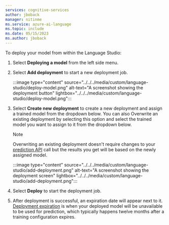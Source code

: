 ```yaml
---
services: cognitive-services
author: jboback
manager: nitinme
ms.service: azure-ai-language
ms.topic: include
ms.date: 05/15/2023
ms.author: jboback
---
```


To deploy your model from within the Language Studio:

1. Select **Deploying a model** from the left side menu.

2. Select **Add deployment** to start a new deployment job.

    :::image type="content" source="../../../media/custom/language-studio/deploy-model.png" alt-text="A screenshot showing the deployment button" lightbox="../../../media/custom/language-studio/deploy-model.png":::

3. Select **Create new deployment** to create a new deployment and assign a trained model from the dropdown below. You can also Overwrite an existing deployment by selecting this option and select the trained model you want to assign to it from the dropdown below.

    > [!NOTE]
    > Overwriting an existing deployment doesn't require changes to your [prediction API](https://aka.ms/ct-runtime-swagger) call but the results you get will be based on the newly assigned model.

    :::image type="content" source="../../../media/custom/language-studio/add-deployment.png" alt-text="A screenshot showing the deployment screen" lightbox="../../../media/custom/language-studio/add-deployment.png":::

4. Select **Deploy** to start the deployment job.

5. After deployment is successful, an expiration date will appear next to it. [Deployment expiration](../../../concepts/model-lifecycle.md) is when your deployed model will be unavailable to be used for prediction, which typically happens twelve months after a training configuration expires.
